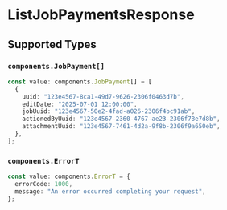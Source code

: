 # ListJobPaymentsResponse


## Supported Types

### `components.JobPayment[]`

```typescript
const value: components.JobPayment[] = [
  {
    uuid: "123e4567-8ca1-49d7-9626-2306f0463d7b",
    editDate: "2025-07-01 12:00:00",
    jobUuid: "123e4567-50e2-4fad-a026-2306f4bc91ab",
    actionedByUuid: "123e4567-2360-4767-ae23-2306f78e7d8b",
    attachmentUuid: "123e4567-7461-4d2a-9f8b-2306f9a650eb",
  },
];
```

### `components.ErrorT`

```typescript
const value: components.ErrorT = {
  errorCode: 1000,
  message: "An error occurred completing your request",
};
```

